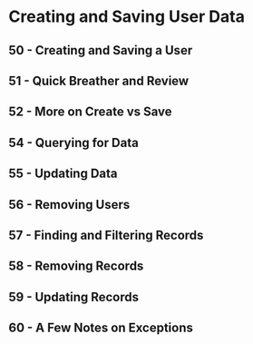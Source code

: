 # Creating and Saving User Data

## 50 - Creating and Saving a User
## 51 - Quick Breather and Review
## 52 - More on Create vs Save
## 54 - Querying for Data 
## 55 - Updating Data
## 56 - Removing Users
## 57 - Finding and Filtering Records
## 58 - Removing Records
## 59 - Updating Records
## 60 - A Few Notes on Exceptions
